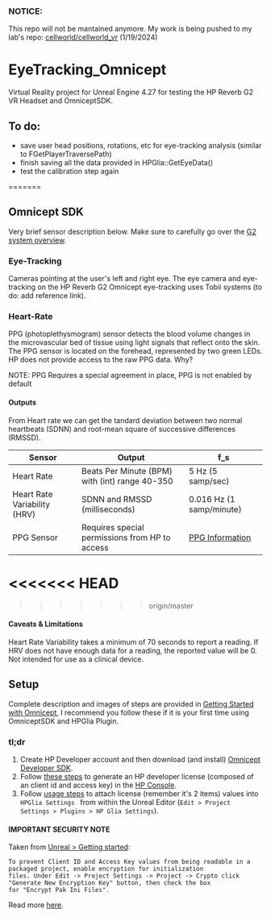 ### NOTICE: 
This repo will not be mantained anymore. My work is being pushed to my lab's repo: [cellworld/cellworld_vr](https://github.com/cellworld/cellword_vr) (1/19/2024)

# EyeTracking_Omnicept

Virtual Reality project for Unreal Engine 4.27 for testing the HP Reverb G2 VR Headset and OmniceptSDK. 

## To do: 

- save user head positions, rotations, etc for eye-tracking analysis (similar to FGetPlayerTraversePath)
- finish saving all the data provided in HPGlia::GetEyeData()
- test the calibration step again

=======
## Omnicept SDK
Very brief sensor description below. Make sure to carefully go over the [G2 system overview](https://developers.hp.com/omnicept/docs/fundamentals#system-overview).

### Eye-Tracking 
Cameras pointing at the user's left and right eye. The eye camera and eye-tracking on the HP Reverb G2 Omnicept eye-tracking uses Tobii systems (to do: add reference link).

### Heart-Rate

PPG (photoplethysmogram) sensor detects the blood volume changes in the microvascular bed of tissue using light signals that reflect onto the skin. The PPG sensor is located on the forehead, represented by two green LEDs.   HP does not provide access to the raw PPG data.  Why?

NOTE: PPG Requires a special agreement in place, PPG is not enabled by default

#### Outputs
From Heart rate we can get the tandard deviation between two normal heartbeats (SDNN) and root-mean square of successive differences (RMSSD).

| Sensor | Output | f_s |
|---|---|---|
| Heart Rate | Beats Per Minute (BPM) with (int) range 40-350 | 5 Hz (5 samp/sec) |
| Heart Rate Variability (HRV) | SDNN and RMSSD (milliseconds) | 0.016 Hz (1 samp/minute) |
| PPG Sensor | Requires special permissions from HP to access | [PPG Information](http://https//developers.hp.com/system/files/attachments/HPO-CLD%20Technical%20Report%204.30.21.pdf) |

<<<<<<< HEAD
=======

>>>>>>> origin/master
#### Caveats & Limitations
Heart Rate Variability takes a minimum of 70 seconds to report a reading. 
If HRV does not have enough data for a reading, the reported value will be 0.
Not intended for use as a clinical device.


## Setup 
Complete description and images of steps are provided in [Getting Started with Omnicept](https://developers.hp.com/omnicept/docs/fundamentals), I recommend you follow these if it is your first time using OmniceptSDK and HPGlia Plugin. 

### tl;dr
1. Create HP Developer account and then download (and install) [Omnicept Developer SDK](https://developers.hp.com/omnicept/hp-omnicept-sdk).
2. Follow [these steps](https://developers.hp.com/omnicept/docs/console/getting-started) to generate an HP developer license (composed of an client id and access key) in the [HP Console](https://omnicept-console.hpbp.io/).
3. Follow [usage steps](https://developers.hp.com/omnicept/docs/ue4/getting-started#usage) to attach license (remember it's 2 items) values into ```HPGlia Settings ``` from within the Unreal Editor (```Edit > Project Settings > Plugins > HP Glia Settings```).

#### IMPORTANT SECURITY NOTE 
Taken from [Unreal > Getting started](https://developers.hp.com/omnicept/docs/ue4/getting-started): 
```
To prevent Client ID and Access Key values from being readable in a packaged project, enable encryption for initialization
files. Under Edit -> Project Settings -> Project -> Crypto click "Generate New Encryption Key" button, then check the box
for "Encrypt Pak Ini Files".
```
Read more [here](https://developers.hp.com/omnicept/docs/ue4/getting-started#securing).

